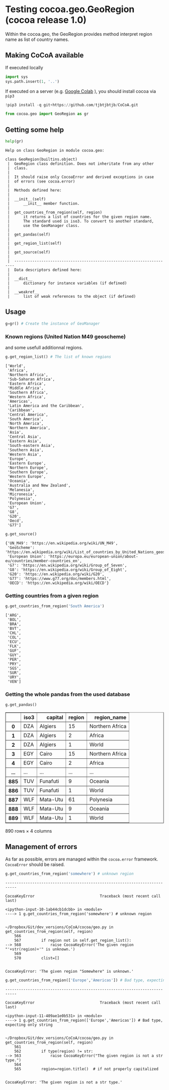 # Testing cocoa.geo.GeoRegion (cocoa release 1.0)

Within the cocoa.geo, the GeoRegion provides method interpret region name as list of country names.

## Making CoCoA available
If executed locally


```python
import sys
sys.path.insert(1, '..')
```

If executed on a server (e.g. [Google Colab](https://colab.research.google.com/) ), you should install cocoa via `pip3`


```python
!pip3 install -q git+https://github.com/tjbtjbtjb/CoCoA.git
```


```python
from cocoa.geo import GeoRegion as gr
```

## Getting some help


```python
help(gr)
```

    Help on class GeoRegion in module cocoa.geo:
    
    class GeoRegion(builtins.object)
     |  GeoRegion class definition. Does not inheritate from any other
     |  class.
     |  
     |  It should raise only CocoaError and derived exceptions in case
     |  of errors (see cocoa.error)
     |  
     |  Methods defined here:
     |  
     |  __init__(self)
     |      __init__ member function.
     |  
     |  get_countries_from_region(self, region)
     |      it returns a list of countries for the given region name.
     |      The standard used is iso3. To convert to another standard,
     |      use the GeoManager class.
     |  
     |  get_pandas(self)
     |  
     |  get_region_list(self)
     |  
     |  get_source(self)
     |  
     |  ----------------------------------------------------------------------
     |  Data descriptors defined here:
     |  
     |  __dict__
     |      dictionary for instance variables (if defined)
     |  
     |  __weakref__
     |      list of weak references to the object (if defined)
    


## Usage


```python
g=gr() # Create the instance of GeoManager 
```

### Known regions (United Nation M49 geoscheme)
and some usefull additionnal regions.


```python
g.get_region_list() # The list of known regions
```




    ['World',
     'Africa',
     'Northern Africa',
     'Sub-Saharan Africa',
     'Eastern Africa',
     'Middle Africa',
     'Southern Africa',
     'Western Africa',
     'Americas',
     'Latin America and the Caribbean',
     'Caribbean',
     'Central America',
     'South America',
     'North America',
     'Northern America',
     'Asia',
     'Central Asia',
     'Eastern Asia',
     'South-eastern Asia',
     'Southern Asia',
     'Western Asia',
     'Europe',
     'Eastern Europe',
     'Northern Europe',
     'Southern Europe',
     'Western Europe',
     'Oceania',
     'Australia and New Zealand',
     'Melanesia',
     'Micronesia',
     'Polynesia',
     'European Union',
     'G7',
     'G8',
     'G20',
     'Oecd',
     'G77']




```python
g.get_source()
```




    {'UN_M49': 'https://en.wikipedia.org/wiki/UN_M49',
     'GeoScheme': 'https://en.wikipedia.org/wiki/List_of_countries_by_United_Nations_geoscheme',
     'European Union': 'https://europa.eu/european-union/about-eu/countries/member-countries_en',
     'G7': 'https://en.wikipedia.org/wiki/Group_of_Seven',
     'G8': 'https://en.wikipedia.org/wiki/Group_of_Eight',
     'G20': 'https://en.wikipedia.org/wiki/G20',
     'G77': 'https://www.g77.org/doc/members.html',
     'OECD': 'https://en.wikipedia.org/wiki/OECD'}



### Getting countries from a given region


```python
g.get_countries_from_region('South America')
```




    ['ARG',
     'BOL',
     'BRA',
     'BVT',
     'CHL',
     'COL',
     'ECU',
     'FLK',
     'GUF',
     'GUY',
     'PER',
     'PRY',
     'SGS',
     'SUR',
     'URY',
     'VEN']



### Getting the whole pandas from the used database


```python
g.get_pandas()
```




<div>
<style scoped>
    .dataframe tbody tr th:only-of-type {
        vertical-align: middle;
    }

    .dataframe tbody tr th {
        vertical-align: top;
    }

    .dataframe thead th {
        text-align: right;
    }
</style>
<table border="1" class="dataframe">
  <thead>
    <tr style="text-align: right;">
      <th></th>
      <th>iso3</th>
      <th>capital</th>
      <th>region</th>
      <th>region_name</th>
    </tr>
  </thead>
  <tbody>
    <tr>
      <th>0</th>
      <td>DZA</td>
      <td>Algiers</td>
      <td>15</td>
      <td>Northern Africa</td>
    </tr>
    <tr>
      <th>1</th>
      <td>DZA</td>
      <td>Algiers</td>
      <td>2</td>
      <td>Africa</td>
    </tr>
    <tr>
      <th>2</th>
      <td>DZA</td>
      <td>Algiers</td>
      <td>1</td>
      <td>World</td>
    </tr>
    <tr>
      <th>3</th>
      <td>EGY</td>
      <td>Cairo</td>
      <td>15</td>
      <td>Northern Africa</td>
    </tr>
    <tr>
      <th>4</th>
      <td>EGY</td>
      <td>Cairo</td>
      <td>2</td>
      <td>Africa</td>
    </tr>
    <tr>
      <th>...</th>
      <td>...</td>
      <td>...</td>
      <td>...</td>
      <td>...</td>
    </tr>
    <tr>
      <th>885</th>
      <td>TUV</td>
      <td>Funafuti</td>
      <td>9</td>
      <td>Oceania</td>
    </tr>
    <tr>
      <th>886</th>
      <td>TUV</td>
      <td>Funafuti</td>
      <td>1</td>
      <td>World</td>
    </tr>
    <tr>
      <th>887</th>
      <td>WLF</td>
      <td>Mata-Utu</td>
      <td>61</td>
      <td>Polynesia</td>
    </tr>
    <tr>
      <th>888</th>
      <td>WLF</td>
      <td>Mata-Utu</td>
      <td>9</td>
      <td>Oceania</td>
    </tr>
    <tr>
      <th>889</th>
      <td>WLF</td>
      <td>Mata-Utu</td>
      <td>1</td>
      <td>World</td>
    </tr>
  </tbody>
</table>
<p>890 rows × 4 columns</p>
</div>



## Management of errors

As far as possible, errors are managed within the `cocoa.error` framework. `CocoaError` should be raised.


```python
g.get_countries_from_region('somewhere') # unknown region
```


    ---------------------------------------------------------------------------

    CocoaKeyError                             Traceback (most recent call last)

    <ipython-input-10-1ab44cb1dcbb> in <module>
    ----> 1 g.get_countries_from_region('somewhere') # unknown region
    

    ~/Dropbox/Git/dev_versions/CoCoA/cocoa/geo.py in get_countries_from_region(self, region)
        566 
        567         if region not in self.get_region_list():
    --> 568             raise CocoaKeyError('The given region "'+str(region)+'" is unknown.')
        569 
        570         clist=[]


    CocoaKeyError: 'The given region "Somewhere" is unknown.'



```python
g.get_countries_from_region(['Europe','Americas']) # Bad type, expecting only string
```


    ---------------------------------------------------------------------------

    CocoaKeyError                             Traceback (most recent call last)

    <ipython-input-11-409ae1e0b531> in <module>
    ----> 1 g.get_countries_from_region(['Europe','Americas']) # Bad type, expecting only string
    

    ~/Dropbox/Git/dev_versions/CoCoA/cocoa/geo.py in get_countries_from_region(self, region)
        561 
        562         if type(region) != str:
    --> 563             raise CocoaKeyError("The given region is not a str type.")
        564 
        565         region=region.title()  # if not properly capitalized


    CocoaKeyError: 'The given region is not a str type.'



```python

```
